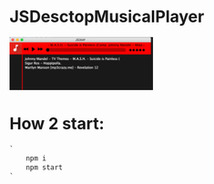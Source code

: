 # JSDesctopMusicalPlayer

<img width="50%" height="50%" src="screen.png" />

# How 2 start:
	`
		npm i
		npm start
	`